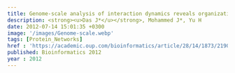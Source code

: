 ```yaml
---
title: Genome-scale analysis of interaction dynamics reveals organization of biological networks
description: <strong><u>Das J*</u></strong>, Mohammed J*, Yu H
date: 2012-07-14 15:01:35 +0300
image: '/images/Genome-scale.webp' 
tags: [Protein_Networks]
href : 'https://academic.oup.com/bioinformatics/article/28/14/1873/219036?login=true'
published: Bioinformatics 2012
year : 2012
---
```

